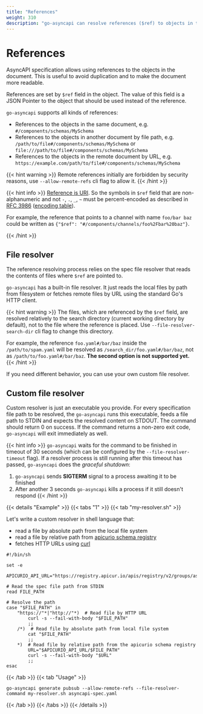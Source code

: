 ```yaml
---
title: "References"
weight: 310
description: "go-asyncapi can resolve references ($ref) to objects in the same document, in local or remote file. Custom resolver is supported for more complex scenarios" 
---
```


# References

AsyncAPI specification allows using references to the objects in the document.
This is useful to avoid duplication and to make the document more readable. 

References are set by `$ref` field in the object. The value of this field is a JSON Pointer to the object that should be
used instead of the reference.

`go-asyncapi` supports all kinds of references:

* References to the objects in the same document, e.g. `#/components/schemas/MySchema`
* References to the objects in another document by file path, e.g.
  `/path/to/file#/components/schemas/MySchema` or `file:///path/to/file#/components/schemas/MySchema`
* References to the objects in the remote document by URL, e.g.
  `https://example.com/path/to/file#/components/schemas/MySchema`

{{< hint warning >}}
Remote references initially are forbidden by security reasons, use `--allow-remote-refs` cli flag to allow it.
{{< /hint >}}

{{< hint info >}}
[Reference is URI](https://datatracker.ietf.org/doc/html/draft-pbryan-zyp-json-ref-03#section-3). So the symbols in 
`$ref` field that are non-alphanumeric and not `-`, `.`, `_`, `~` must be percent-encoded as described in
[RFC 3986](https://tools.ietf.org/html/rfc3986#section-2.1) 
([encoding table](https://www.w3schools.com/tags/ref_urlencode.ASP)).

For example, the reference that points to a channel with name `foo/bar baz` could be written as 
`{"$ref": "#/components/channels/foo%2Fbar%20baz"}`.

{{< /hint >}}

## File resolver

The reference resolving process relies on the spec file resolver that reads the contents of files where 
`$ref` are pointed to.

`go-asyncapi` has a built-in file resolver. It just reads the local files by path from filesystem or fetches remote
files by URL using the standard Go's HTTP client. 

{{< hint warning >}}
The files, which are referenced by the `$ref` field, are resolved relatively to the search directory (current working
directory by default), not to the file
where the reference is placed. Use `--file-resolver-search-dir` cli flag to change this directory.

For example, the reference `foo.yaml#/bar/baz` inside the `/path/to/spam.yaml` will be resolved as
`/search_dir/foo.yaml#/bar/baz`, not as `/path/to/foo.yaml#/bar/baz`. **The second option is not supported yet.**
{{< /hint >}}

If you need different behavior, you can use your own custom file resolver.

## Custom file resolver

Custom resolver is just an executable you provide. For every specification file path to be resolved, the `go-asyncapi` 
runs this executable, feeds a file path to STDIN and expects the resolved content on STDOUT. 
The command should return 0 on success. If the command returns a non-zero exit code, `go-asyncapi` will exit immediately
as well.

{{< hint info >}}
`go-asyncapi` waits for the command to be finished in timeout of 30 seconds (which can be configured by the 
`--file-resolver-timeout` flag). If a resolver process is still running after this timeout has passed, `go-asyncapi`
does the *graceful shutdown*:

1. `go-asyncapi` sends **SIGTERM** signal to a process awaiting it to be finished
2. After another 3 seconds `go-asyncapi` kills a process if it still doesn't respond
{{< /hint >}}

{{< details "Example" >}}
{{< tabs "1" >}}
{{< tab "my-resolver.sh" >}}

Let's write a custom resolver in shell language that:

* read a file by absolute path from the local file system
* read a file by relative path from [apicurio schema registry](https://www.apicur.io/registry/)
* fetches HTTP URLs using [curl](https://curl.se/)

```shell
#!/bin/sh

set -e

APICURIO_API_URL="https://registry.apicur.io/apis/registry/v2/groups/asyncapi/artifacts"

# Read the spec file path from STDIN
read FILE_PATH

# Resolve the path
case "$FILE_PATH" in
    "https://"*|"http://"*)  # Read file by HTTP URL
        curl -s --fail-with-body "$FILE_PATH"
        ;;
    /*)  # Read file by absolute path from local file system
        cat "$FILE_PATH"
        ;;
    *)  # Read file by relative path from the apicurio schema registry
        URL="$APICURIO_API_URL/$FILE_PATH"
        curl -s --fail-with-body "$URL"
        ;;
esac
```
{{< /tab >}}
{{< tab "Usage" >}}
```shell
go-asyncapi generate pubsub --allow-remote-refs --file-resolver-command my-resolver.sh asyncapi-spec.yaml
```
{{< /tab >}}
{{< /tabs >}}
{{< /details >}}
